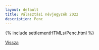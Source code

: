 ```yaml
---
layout: default
title: Választási névjegyzék 2022
description: Penc
---
```


{% include settlementHTMLs/Penc.html %}

[Vissza](../)